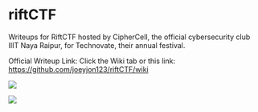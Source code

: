 # riftCTF
Writeups for RiftCTF hosted by CipherCell, the official cybersecurity club IIIT Naya Raipur, for Technovate, their annual festival. 

Official Writeup Link: Click the Wiki tab or this link: https://github.com/joeyjon123/riftCTF/wiki

![](https://github.com/joeyjon123/riftCTF/blob/master/CTF_Logo.png)

![](https://github.com/joeyjon123/riftCTF/blob/master/CTF.jpg)
